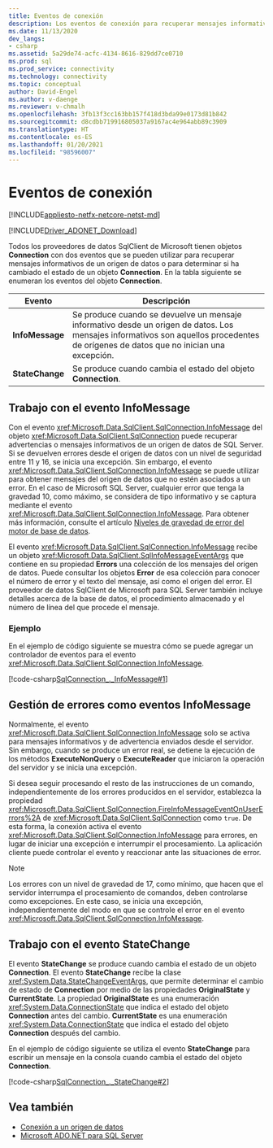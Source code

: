 ```yaml
---
title: Eventos de conexión
description: Los eventos de conexión para recuperar mensajes informativos de un origen de datos y determinar si se cambia su estado.
ms.date: 11/13/2020
dev_langs:
- csharp
ms.assetid: 5a29de74-acfc-4134-8616-829dd7ce0710
ms.prod: sql
ms.prod_service: connectivity
ms.technology: connectivity
ms.topic: conceptual
author: David-Engel
ms.author: v-daenge
ms.reviewer: v-chmalh
ms.openlocfilehash: 3fb13f3cc163bb157f418d3bda99e0173d81b842
ms.sourcegitcommit: d8cdbb719916805037a9167ac4e964abb89c3909
ms.translationtype: HT
ms.contentlocale: es-ES
ms.lasthandoff: 01/20/2021
ms.locfileid: "98596007"
---
```

# <a name="connection-events"></a>Eventos de conexión

[!INCLUDE[appliesto-netfx-netcore-netst-md](../../includes/appliesto-netfx-netcore-netst-md.md)]

[!INCLUDE[Driver_ADONET_Download](../../includes/driver_adonet_download.md)]

Todos los proveedores de datos SqlClient de Microsoft tienen objetos **Connection** con dos eventos que se pueden utilizar para recuperar mensajes informativos de un origen de datos o para determinar si ha cambiado el estado de un objeto **Connection**. En la tabla siguiente se enumeran los eventos del objeto **Connection**.

|Evento|Descripción|  
|-----------|-----------------|  
|**InfoMessage**|Se produce cuando se devuelve un mensaje informativo desde un origen de datos. Los mensajes informativos son aquellos procedentes de orígenes de datos que no inician una excepción.|  
|**StateChange**|Se produce cuando cambia el estado del objeto **Connection**.|  

## <a name="work-with-the-infomessage-event"></a>Trabajo con el evento InfoMessage

Con el evento <xref:Microsoft.Data.SqlClient.SqlConnection.InfoMessage> del objeto <xref:Microsoft.Data.SqlClient.SqlConnection> puede recuperar advertencias o mensajes informativos de un origen de datos de SQL Server. Si se devuelven errores desde el origen de datos con un nivel de seguridad entre 11 y 16, se inicia una excepción. Sin embargo, el evento <xref:Microsoft.Data.SqlClient.SqlConnection.InfoMessage> se puede utilizar para obtener mensajes del origen de datos que no estén asociados a un error. En el caso de Microsoft SQL Server, cualquier error que tenga la gravedad 10, como máximo, se considera de tipo informativo y se captura mediante el evento <xref:Microsoft.Data.SqlClient.SqlConnection.InfoMessage>. Para obtener más información, consulte el artículo [Niveles de gravedad de error del motor de base de datos](../../relational-databases/errors-events/database-engine-error-severities.md).

El evento <xref:Microsoft.Data.SqlClient.SqlConnection.InfoMessage> recibe un objeto <xref:Microsoft.Data.SqlClient.SqlInfoMessageEventArgs> que contiene en su propiedad **Errors** una colección de los mensajes del origen de datos. Puede consultar los objetos **Error** de esa colección para conocer el número de error y el texto del mensaje, así como el origen del error. El proveedor de datos SqlClient de Microsoft para SQL Server también incluye detalles acerca de la base de datos, el procedimiento almacenado y el número de línea del que procede el mensaje.

### <a name="example"></a>Ejemplo

En el ejemplo de código siguiente se muestra cómo se puede agregar un controlador de eventos para el evento <xref:Microsoft.Data.SqlClient.SqlConnection.InfoMessage>.

[!code-csharp[SqlConnection_._InfoMessage#1](~/../sqlclient/doc/samples/SqlConnection_InfoMessage_StateChange.cs#1)]

## <a name="handle-errors-as-infomessages"></a>Gestión de errores como eventos InfoMessage

Normalmente, el evento <xref:Microsoft.Data.SqlClient.SqlConnection.InfoMessage> solo se activa para mensajes informativos y de advertencia enviados desde el servidor. Sin embargo, cuando se produce un error real, se detiene la ejecución de los métodos **ExecuteNonQuery** o **ExecuteReader** que iniciaron la operación del servidor y se inicia una excepción.

Si desea seguir procesando el resto de las instrucciones de un comando, independientemente de los errores producidos en el servidor, establezca la propiedad <xref:Microsoft.Data.SqlClient.SqlConnection.FireInfoMessageEventOnUserErrors%2A> de <xref:Microsoft.Data.SqlClient.SqlConnection> como `true`. De esta forma, la conexión activa el evento <xref:Microsoft.Data.SqlClient.SqlConnection.InfoMessage> para errores, en lugar de iniciar una excepción e interrumpir el procesamiento. La aplicación cliente puede controlar el evento y reaccionar ante las situaciones de error.

> [!NOTE]
> Los errores con un nivel de gravedad de 17, como mínimo, que hacen que el servidor interrumpa el procesamiento de comandos, deben controlarse como excepciones. En este caso, se inicia una excepción, independientemente del modo en que se controle el error en el evento <xref:Microsoft.Data.SqlClient.SqlConnection.InfoMessage>.

## <a name="work-with-the-statechange-event"></a>Trabajo con el evento StateChange

El evento **StateChange** se produce cuando cambia el estado de un objeto **Connection**. El evento **StateChange** recibe la clase <xref:System.Data.StateChangeEventArgs>, que permite determinar el cambio de estado de **Connection** por medio de las propiedades **OriginalState** y **CurrentState**. La propiedad **OriginalState** es una enumeración <xref:System.Data.ConnectionState> que indica el estado del objeto **Connection** antes del cambio. **CurrentState** es una enumeración <xref:System.Data.ConnectionState> que indica el estado del objeto **Connection** después del cambio.

En el ejemplo de código siguiente se utiliza el evento **StateChange** para escribir un mensaje en la consola cuando cambia el estado del objeto **Connection**.

[!code-csharp[SqlConnection_._StateChange#2](~/../sqlclient/doc/samples/SqlConnection_InfoMessage_StateChange.cs#2)]

## <a name="see-also"></a>Vea también

- [Conexión a un origen de datos](connecting-to-data-source.md)
- [Microsoft ADO.NET para SQL Server](microsoft-ado-net-sql-server.md)